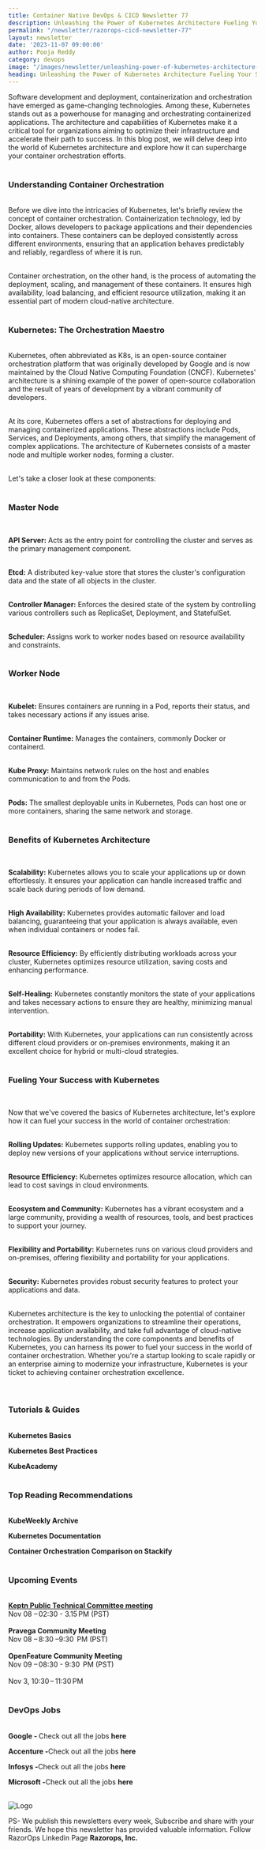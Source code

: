 ```yaml
---
title: Container Native DevOps & CICD Newsletter 77
description: Unleashing the Power of Kubernetes Architecture Fueling Your Success with Container Orchestration
permalink: "/newsletter/razorops-cicd-newsletter-77"
layout: newsletter
date: '2023-11-07 09:00:00'
author: Pooja Reddy
category: devops
image: "/images/newsletter/unleashing-power-of-kubernetes-architecture-fueling.gif"
heading: Unleashing the Power of Kubernetes Architecture Fueling Your Success with Container Orchestration
---
```



Software development and deployment, containerization and orchestration have emerged as game-changing technologies. Among these, Kubernetes stands out as a powerhouse for managing and orchestrating containerized applications. The architecture and capabilities of Kubernetes make it a critical tool for organizations aiming to optimize their infrastructure and accelerate their path to success. In this blog post, we will delve deep into the world of Kubernetes architecture and explore how it can supercharge your container orchestration efforts.
<br>
<br>

### **Understanding Container Orchestration**
<br>
Before we dive into the intricacies of Kubernetes, let's briefly review the concept of container orchestration. Containerization technology, led by Docker, allows developers to package applications and their dependencies into containers. These containers can be deployed consistently across different environments, ensuring that an application behaves predictably and reliably, regardless of where it is run.
<br>
<br>

Container orchestration, on the other hand, is the process of automating the deployment, scaling, and management of these containers. It ensures high availability, load balancing, and efficient resource utilization, making it an essential part of modern cloud-native architecture.
<br>
<br>

### **Kubernetes: The Orchestration Maestro**
<br>
Kubernetes, often abbreviated as K8s, is an open-source container orchestration platform that was originally developed by Google and is now maintained by the Cloud Native Computing Foundation (CNCF). Kubernetes' architecture is a shining example of the power of open-source collaboration and the result of years of development by a vibrant community of developers.
<br>
<br>

At its core, Kubernetes offers a set of abstractions for deploying and managing containerized applications. These abstractions include Pods, Services, and Deployments, among others, that simplify the management of complex applications. The architecture of Kubernetes consists of a master node and multiple worker nodes, forming a cluster. 
<br>
<br>

Let's take a closer look at these components:
<br>
<br>

### **Master Node**
<br>

**API Server:** Acts as the entry point for controlling the cluster and serves as the primary management component.
<br>
<br>

**Etcd:** A distributed key-value store that stores the cluster's configuration data and the state of all objects in the cluster.
<br>
<br>

**Controller Manager:** Enforces the desired state of the system by controlling various controllers such as ReplicaSet, Deployment, and StatefulSet.
<br>
<br>

**Scheduler:** Assigns work to worker nodes based on resource availability and constraints.
<br>
<br>

### **Worker Node**
<br>

**Kubelet:** Ensures containers are running in a Pod, reports their status, and takes necessary actions if any issues arise.
<br>
<br>

**Container Runtime:** Manages the containers, commonly Docker or containerd.
<br>
<br>

**Kube Proxy:** Maintains network rules on the host and enables communication to and from the Pods.
<br>
<br>

**Pods:** The smallest deployable units in Kubernetes, Pods can host one or more containers, sharing the same network and storage.
<br>
<br>

### **Benefits of Kubernetes Architecture**
<br>

**Scalability:** Kubernetes allows you to scale your applications up or down effortlessly. It ensures your application can handle increased traffic and scale back during periods of low demand.
<br>
<br>

**High Availability:** Kubernetes provides automatic failover and load balancing, guaranteeing that your application is always available, even when individual containers or nodes fail.
<br>
<br>

**Resource Efficiency:** By efficiently distributing workloads across your cluster, Kubernetes optimizes resource utilization, saving costs and enhancing performance.
<br>
<br>

**Self-Healing:** Kubernetes constantly monitors the state of your applications and takes necessary actions to ensure they are healthy, minimizing manual intervention.
<br>
<br>

**Portability:** With Kubernetes, your applications can run consistently across different cloud providers or on-premises environments, making it an excellent choice for hybrid or multi-cloud strategies.
<br>
<br>

### **Fueling Your Success with Kubernetes**
<br>

Now that we've covered the basics of Kubernetes architecture, let's explore how it can fuel your success in the world of container orchestration:
<br>
<br>

**Rolling Updates:** Kubernetes supports rolling updates, enabling you to deploy new versions of your applications without service interruptions.
<br>
<br>

**Resource Efficiency:** Kubernetes optimizes resource allocation, which can lead to cost savings in cloud environments.
<br>
<br>

**Ecosystem and Community:** Kubernetes has a vibrant ecosystem and a large community, providing a wealth of resources, tools, and best practices to support your journey.
<br>
<br>

**Flexibility and Portability:** Kubernetes runs on various cloud providers and on-premises, offering flexibility and portability for your applications.
<br>
<br>

**Security:** Kubernetes provides robust security features to protect your applications and data.
<br>
<br>

Kubernetes architecture is the key to unlocking the potential of container orchestration. It empowers organizations to streamline their operations, increase application availability, and take full advantage of cloud-native technologies. By understanding the core components and benefits of Kubernetes, you can harness its power to fuel your success in the world of container orchestration. Whether you're a startup looking to scale rapidly or an enterprise aiming to modernize your infrastructure, Kubernetes is your ticket to achieving container orchestration excellence.
<br>
<br>
<br>

### **Tutorials & Guides**
<br>
<a href="https://kubernetes.io/docs/tutorials/kubernetes-basics/" target=_blank style="text-decoration: none;"> <b>Kubernetes Basics</b></a>

<a href="https://kubernetesbestpractices.com/" target=_blank style="text-decoration: none;"> <b>Kubernetes Best Practices</b></a>

<a href="https://kube.academy/" target=_blank style="text-decoration: none;"> <b>KubeAcademy</b></a>
<br>
<br>

### **Top Reading Recommendations**
<br>
<a href="https://www.cncf.io/kubeweekly/" target=_blank style="text-decoration: none;"> <b>KubeWeekly Archive</b></a>

<a href="https://kubernetes.io/docs/home/" target=_blank style="text-decoration: none;"> <b>Kubernetes Documentation</b></a>

<a href="https://stackify.com/kubernetes-vs-docker-swarm-vs-amazon-ecs/" target=_blank style="text-decoration: none;"> <b>Container Orchestration Comparison on Stackify
</b></a>
<br>
<br>


### **Upcoming Events**
<br>
<a href="https://community.cncf.io/events/details/cncf-keptn-community-presents-keptn-public-technical-committee-meeting-2023-11-08/"> <b>Keptn Public Technical Committee meeting
</b></a>
<br>
Nov 08 – 02:30 - 3.15 PM (PST)
<br>
<br>
<a href="https://community.cncf.io/events/details/cncf-pravega-community-presents-pravega-community-meeting-2/" target=_blank style="text-decoration: none"> <b>Pravega Community Meeting
</b></a>
<br>
Nov 08 – 8:30 –9:30  PM (PST)
<br>
<br>
<a href="https://community.cncf.io/events/details/cncf-openfeature-presents-openfeature-community-meeting-2023-11-09/" target=_blank style="text-decoration: none"> <b>OpenFeature Community Meeting
</b></a>
<br>
Nov 09 – 08:30 - 9:30  PM (PST)
<br>
<br>
Nov 3, 10:30 – 11:30 PM
<br>
<br>

### **DevOps Jobs**
<br>
<a href="https://www.linkedin.com/company/google/" target=_blank style="text-decoration: none"> 
<b>Google - </b></a> Check out all the jobs <a href="https://www.linkedin.com/jobs/search/?currentJobId=3396168535&f_C=1441&keywords=devops&refresh=true" target=_blank style="text-decoration: none"> 
<b>here</b></a>

<a href="https://www.linkedin.com/company/accenture/" target=_blank style="text-decoration: none"> <b>Accenture -</b></a>Check out all the jobs <a href="https://www.linkedin.com/jobs/search/?currentJobId=3422755785&f_C=1033&keywords=devops&refresh=true" target=_blank style="text-decoration: none"> 
<b>here</b></a>

<a href="https://www.linkedin.com/company/infosys/" target=_blank style="text-decoration: none"> 
<b>Infosys -</b></a>Check out all the jobs <a href="https://www.linkedin.com/jobs/search/?currentJobId=3418464712&f_C=1283&keywords=devops%20engineer&refresh=true" target=_blank style="text-decoration: none"> 
<b>here</b></a>

<a href="https://www.linkedin.com/company/microsoft/" target=_blank style="text-decoration: none"> <b>Microsoft -</b></a>Check out all the jobs <a href="https://www.linkedin.com/jobs/search/?currentJobId=3414477236&f_C=1035&keywords=devops&refresh=true" target=_blank style="text-decoration: none"> 
<b>here</b></a>
<br>
<br>

![Logo](/images/newsletter/simplest-native-cicd-logo.jpg)
<br>

PS- We publish this newsletters every week,  Subscribe and share with your friends. We hope this newsletter has provided valuable information. Follow RazorOps Linkedin Page <a href="https://www.linkedin.com/company/razorops/" target=_blank style="text-decoration: none"> <b>Razorops, Inc.</b></a>



